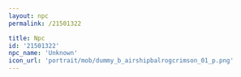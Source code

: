 ```yaml
---
layout: npc
permalink: /21501322

title: Npc
id: '21501322'
npc_name: 'Unknown'
icon_url: 'portrait/mob/dummy_b_airshipbalrogcrimson_01_p.png'
---
```

